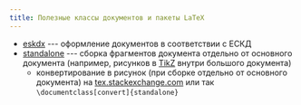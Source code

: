 ```yaml
---
title: Полезные классы документов и пакеты LaTeX
---
```


- [eskdx](https://www.ctan.org/pkg/eskdx) --- оформление документов в
  соответствии с ЕСКД
- [standalone](https://www.ctan.org/pkg/standalone) --- сборка
  фрагментов документа отдельно от основного документа (например,
  рисунков в [TikZ](https://www.ctan.org/pkg/pgf) внутри большого
  документа)
  - конвертирование в рисунок (при сборке отдельно от основного
    документа) на
    [tex.stackexchange.com](http://tex.stackexchange.com/a/11880/119485)
	или так `\documentclass[convert]{standalone}`
